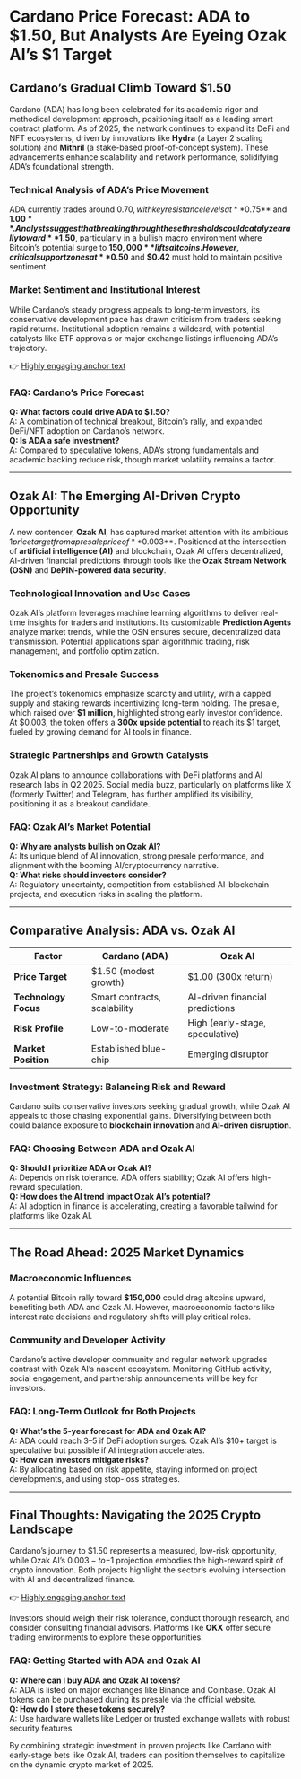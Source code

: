 # Cardano Price Forecast: ADA to $1.50, But Analysts Are Eyeing Ozak AI’s $1 Target  

## Cardano’s Gradual Climb Toward $1.50  

Cardano (ADA) has long been celebrated for its academic rigor and methodical development approach, positioning itself as a leading smart contract platform. As of 2025, the network continues to expand its DeFi and NFT ecosystems, driven by innovations like **Hydra** (a Layer 2 scaling solution) and **Mithril** (a stake-based proof-of-concept system). These advancements enhance scalability and network performance, solidifying ADA’s foundational strength.  

### Technical Analysis of ADA’s Price Movement  
ADA currently trades around $0.70, with key resistance levels at **$0.75** and **$1.00**. Analysts suggest that breaking through these thresholds could catalyze a rally toward **$1.50**, particularly in a bullish macro environment where Bitcoin’s potential surge to **$150,000** lifts altcoins. However, critical support zones at **$0.50** and **$0.42** must hold to maintain positive sentiment.  

### Market Sentiment and Institutional Interest  
While Cardano’s steady progress appeals to long-term investors, its conservative development pace has drawn criticism from traders seeking rapid returns. Institutional adoption remains a wildcard, with potential catalysts like ETF approvals or major exchange listings influencing ADA’s trajectory.  

👉 [Highly engaging anchor text](https://bit.ly/okx-bonus)  

### FAQ: Cardano’s Price Forecast  
**Q: What factors could drive ADA to $1.50?**  
A: A combination of technical breakout, Bitcoin’s rally, and expanded DeFi/NFT adoption on Cardano’s network.  
**Q: Is ADA a safe investment?**  
A: Compared to speculative tokens, ADA’s strong fundamentals and academic backing reduce risk, though market volatility remains a factor.  

---

## Ozak AI: The Emerging AI-Driven Crypto Opportunity  

A new contender, **Ozak AI**, has captured market attention with its ambitious $1 price target from a presale price of **$0.003**. Positioned at the intersection of **artificial intelligence (AI)** and blockchain, Ozak AI offers decentralized, AI-driven financial predictions through tools like the **Ozak Stream Network (OSN)** and **DePIN-powered data security**.  

### Technological Innovation and Use Cases  
Ozak AI’s platform leverages machine learning algorithms to deliver real-time insights for traders and institutions. Its customizable **Prediction Agents** analyze market trends, while the OSN ensures secure, decentralized data transmission. Potential applications span algorithmic trading, risk management, and portfolio optimization.  

### Tokenomics and Presale Success  
The project’s tokenomics emphasize scarcity and utility, with a capped supply and staking rewards incentivizing long-term holding. The presale, which raised over **$1 million**, highlighted strong early investor confidence. At $0.003, the token offers a **300x upside potential** to reach its $1 target, fueled by growing demand for AI tools in finance.  

### Strategic Partnerships and Growth Catalysts  
Ozak AI plans to announce collaborations with DeFi platforms and AI research labs in Q2 2025. Social media buzz, particularly on platforms like X (formerly Twitter) and Telegram, has further amplified its visibility, positioning it as a breakout candidate.  

### FAQ: Ozak AI’s Market Potential  
**Q: Why are analysts bullish on Ozak AI?**  
A: Its unique blend of AI innovation, strong presale performance, and alignment with the booming AI/cryptocurrency narrative.  
**Q: What risks should investors consider?**  
A: Regulatory uncertainty, competition from established AI-blockchain projects, and execution risks in scaling the platform.  

---

## Comparative Analysis: ADA vs. Ozak AI  

| **Factor**               | **Cardano (ADA)**                  | **Ozak AI**                          |  
|--------------------------|------------------------------------|--------------------------------------|  
| **Price Target**         | $1.50 (modest growth)              | $1.00 (300x return)                  |  
| **Technology Focus**     | Smart contracts, scalability       | AI-driven financial predictions      |  
| **Risk Profile**         | Low-to-moderate                    | High (early-stage, speculative)      |  
| **Market Position**      | Established blue-chip              | Emerging disruptor                   |  

### Investment Strategy: Balancing Risk and Reward  
Cardano suits conservative investors seeking gradual growth, while Ozak AI appeals to those chasing exponential gains. Diversifying between both could balance exposure to **blockchain innovation** and **AI-driven disruption**.  

### FAQ: Choosing Between ADA and Ozak AI  
**Q: Should I prioritize ADA or Ozak AI?**  
A: Depends on risk tolerance. ADA offers stability; Ozak AI offers high-reward speculation.  
**Q: How does the AI trend impact Ozak AI’s potential?**  
A: AI adoption in finance is accelerating, creating a favorable tailwind for platforms like Ozak AI.  

---

## The Road Ahead: 2025 Market Dynamics  

### Macroeconomic Influences  
A potential Bitcoin rally toward **$150,000** could drag altcoins upward, benefiting both ADA and Ozak AI. However, macroeconomic factors like interest rate decisions and regulatory shifts will play critical roles.  

### Community and Developer Activity  
Cardano’s active developer community and regular network upgrades contrast with Ozak AI’s nascent ecosystem. Monitoring GitHub activity, social engagement, and partnership announcements will be key for investors.  

### FAQ: Long-Term Outlook for Both Projects  
**Q: What’s the 5-year forecast for ADA and Ozak AI?**  
A: ADA could reach $3–$5 if DeFi adoption surges. Ozak AI’s $10+ target is speculative but possible if AI integration accelerates.  
**Q: How can investors mitigate risks?**  
A: By allocating based on risk appetite, staying informed on project developments, and using stop-loss strategies.  

---

## Final Thoughts: Navigating the 2025 Crypto Landscape  

Cardano’s journey to $1.50 represents a measured, low-risk opportunity, while Ozak AI’s $0.003-to-$1 projection embodies the high-reward spirit of crypto innovation. Both projects highlight the sector’s evolving intersection with AI and decentralized finance.  

👉 [Highly engaging anchor text](https://bit.ly/okx-bonus)  

Investors should weigh their risk tolerance, conduct thorough research, and consider consulting financial advisors. Platforms like **OKX** offer secure trading environments to explore these opportunities.  

### FAQ: Getting Started with ADA and Ozak AI  
**Q: Where can I buy ADA and Ozak AI tokens?**  
A: ADA is listed on major exchanges like Binance and Coinbase. Ozak AI tokens can be purchased during its presale via the official website.  
**Q: How do I store these tokens securely?**  
A: Use hardware wallets like Ledger or trusted exchange wallets with robust security features.  

By combining strategic investment in proven projects like Cardano with early-stage bets like Ozak AI, traders can position themselves to capitalize on the dynamic crypto market of 2025.
